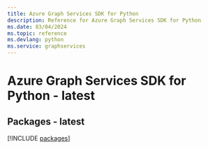 ```yaml
---
title: Azure Graph Services SDK for Python
description: Reference for Azure Graph Services SDK for Python
ms.date: 03/04/2024
ms.topic: reference
ms.devlang: python
ms.service: graphservices
---
```

# Azure Graph Services SDK for Python - latest
## Packages - latest
[!INCLUDE [packages](graph-services-index.md)]